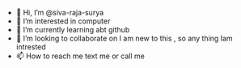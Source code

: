 - 👋 Hi, I’m @siva-raja-surya
- 👀 I’m interested in computer
- 🌱 I’m currently learning abt github
- 💞️ I’m looking to collaborate on I am new to this , so any thing Iam intrested 
- 📫 How to reach me text me or call me 

<!---
siva-raja-surya/siva-raja-surya is a ✨ special ✨ repository because its `README.md` (this file) appears on your GitHub profile.
You can click the Preview link to take a look at your changes.
--->
